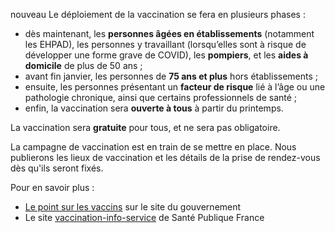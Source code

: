 <span class="nouveau">nouveau</span> Le déploiement de la vaccination se fera en plusieurs phases :

* dès maintenant, les **personnes âgées en établissements** (notamment les EHPAD), les personnes y travaillant (lorsqu’elles sont à risque de développer une forme grave de COVID), les **pompiers**, et les **aides à domicile** de plus de 50 ans ;
* avant fin janvier, les personnes de **75 ans et plus** hors établissements ;
* ensuite, les personnes présentant un **facteur de risque** lié à l’âge ou une pathologie chronique, ainsi que certains professionnels de santé ;
* enfin, la vaccination sera **ouverte à tous** à partir du printemps.

La vaccination sera **gratuite** pour tous, et ne sera pas obligatoire.

La campagne de vaccination est en train de se mettre en place. Nous publierons les lieux de vaccination et les détails de la prise de rendez-vous dès qu'ils seront fixés.

Pour en savoir plus :
* [Le point sur les vaccins](https://www.gouvernement.fr/info-coronavirus/vaccins) sur le site du gouvernement
* Le site [vaccination-info-service](https://vaccination-info-service.fr/Les-maladies-et-leurs-vaccins/COVID-19) de Santé Publique France
